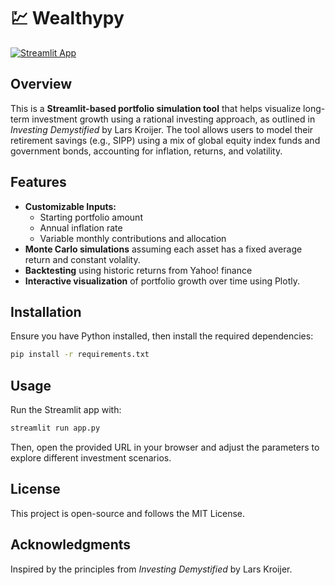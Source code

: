 # :chart: Wealthypy

[![Streamlit App](https://static.streamlit.io/badges/streamlit_badge_black_white.svg)](https://wealthypy.streamlit.app/)

## Overview
This is a **Streamlit-based portfolio simulation tool** that helps visualize long-term investment growth using a rational investing approach, as outlined in *Investing Demystified* by Lars Kroijer. The tool allows users to model their retirement savings (e.g., SIPP) using a mix of global equity index funds and government bonds, accounting for inflation, returns, and volatility.

## Features
- **Customizable Inputs:**
  - Starting portfolio amount
  - Annual inflation rate
  - Variable monthly contributions and allocation
- **Monte Carlo simulations** assuming each asset has a fixed average return and constant volality.
- **Backtesting** using historic returns from Yahoo! finance
- **Interactive visualization** of portfolio growth over time using Plotly.

## Installation
Ensure you have Python installed, then install the required dependencies:
```bash
pip install -r requirements.txt
```

## Usage
Run the Streamlit app with:
```bash
streamlit run app.py
```
Then, open the provided URL in your browser and adjust the parameters to explore different investment scenarios.

## License
This project is open-source and follows the MIT License.

## Acknowledgments
Inspired by the principles from *Investing Demystified* by Lars Kroijer.

